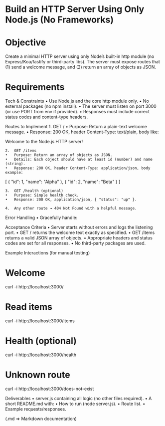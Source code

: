 # Build an HTTP Server Using Only Node.js (No Frameworks)

# Objective

Create a minimal HTTP server using only Node’s built-in http module (no Express/Koa/fastify or third-party libs). The server must expose routes that (1) send a welcome message, and (2) return an array of objects as JSON.

# Requirements  

Tech & Constraints
	•	Use Node.js and the core http module only.
	•	No external packages (no npm install).
	•	The server must listen on port 3000 (or use PORT from env if provided).
	•	Responses must include correct status codes and content-type headers.

Routes to Implement
	1.	GET /
	•	Purpose: Return a plain-text welcome message.
	•	Response: 200 OK, header Content-Type: text/plain, body like:

Welcome to the Node.js HTTP server!


	2.	GET /items
	•	Purpose: Return an array of objects as JSON.
	•	Details: Each object should have at least id (number) and name (string).
	•	Response: 200 OK, header Content-Type: application/json, body example:

[
  { "id": 1, "name": "Alpha" },
  { "id": 2, "name": "Beta" }
]


	3.	GET /health (optional)
	•	Purpose: Simple health check.
	•	Response: 200 OK, application/json, { "status": "up" }.

	4.	Any other route → 404 Not Found with a helpful message.

Error Handling
	•	Gracefully handle:

Acceptance Criteria
	•	Server starts without errors and logs the listening port.
	•	GET / returns the welcome text exactly as specified.
	•	GET /items returns a valid JSON array of objects.
	•	Appropriate headers and status codes are set for all responses.
	•	No third-party packages are used.

Example Interactions (for manual testing)

# Welcome
curl -i http://localhost:3000/

# Read items
curl -i http://localhost:3000/items


# Health (optional)
curl -i http://localhost:3000/health

# Unknown route
curl -i http://localhost:3000/does-not-exist

Deliverables
	•	server.js containing all logic (no other files required).
	•	A short README.md with:
	•	How to run (node server.js).
	•	Route list.
	•	Example requests/responses.




(.md => Markdown documentation)